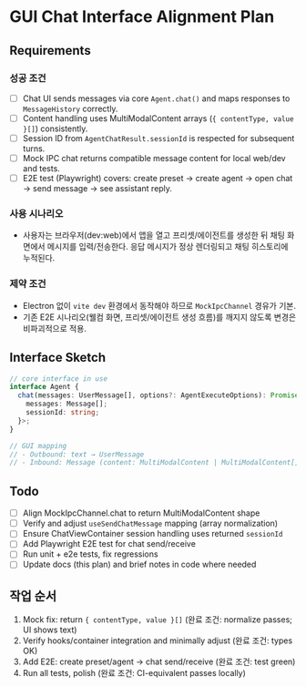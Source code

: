 # GUI Chat Interface Alignment Plan

## Requirements

### 성공 조건
- [ ] Chat UI sends messages via core `Agent.chat()` and maps responses to `MessageHistory` correctly.
- [ ] Content handling uses MultiModalContent arrays (`{ contentType, value }[]`) consistently.
- [ ] Session ID from `AgentChatResult.sessionId` is respected for subsequent turns.
- [ ] Mock IPC chat returns compatible message content for local web/dev and tests.
- [ ] E2E test (Playwright) covers: create preset → create agent → open chat → send message → see assistant reply.

### 사용 시나리오
- 사용자는 브라우저(dev:web)에서 앱을 열고 프리셋/에이전트를 생성한 뒤 채팅 화면에서 메시지를 입력/전송한다. 응답 메시지가 정상 렌더링되고 채팅 히스토리에 누적된다.

### 제약 조건
- Electron 없이 `vite dev` 환경에서 동작해야 하므로 `MockIpcChannel` 경유가 기본.
- 기존 E2E 시나리오(웰컴 화면, 프리셋/에이전트 생성 흐름)를 깨지지 않도록 변경은 비파괴적으로 적용.

## Interface Sketch
```ts
// core interface in use
interface Agent {
  chat(messages: UserMessage[], options?: AgentExecuteOptions): Promise<{
    messages: Message[];
    sessionId: string;
  }>;
}

// GUI mapping
// - Outbound: text → UserMessage
// - Inbound: Message (content: MultiModalContent | MultiModalContent[]) → MessageHistory[]
```

## Todo
- [ ] Align MockIpcChannel.chat to return MultiModalContent shape
- [ ] Verify and adjust `useSendChatMessage` mapping (array normalization)
- [ ] Ensure ChatViewContainer session handling uses returned `sessionId`
- [ ] Add Playwright E2E test for chat send/receive
- [ ] Run unit + e2e tests, fix regressions
- [ ] Update docs (this plan) and brief notes in code where needed

## 작업 순서
1. Mock fix: return `{ contentType, value }[]` (완료 조건: normalize passes; UI shows text)
2. Verify hooks/container integration and minimally adjust (완료 조건: types OK)
3. Add E2E: create preset/agent → chat send/receive (완료 조건: test green)
4. Run all tests, polish (완료 조건: CI-equivalent passes locally)
